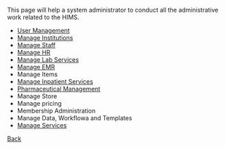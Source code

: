 This page will help a system administrator to conduct all the administrative work related to the HIMS.

* [User Management](https://github.com/hmislk/hmis/wiki/User-Management)
* [Manage Institutions](https://github.com/hmislk/hmis/wiki/Manage-Institutions)
* [Manage Staff](https://github.com/hmislk/hmis/wiki/Manage-Staff)
* [Manage HR](https://github.com/hmislk/hmis/wiki/Manage-HR)
* [Manage Lab Services](https://github.com/hmislk/hmis/wiki/Manage-Lab-Services)
* [Manage EMR](https://github.com/hmislk/hmis/wiki/Manage-EMR)
* Manage Items
* [Manage Inpatient Services](https://github.com/hmislk/hmis/wiki/Manage-Inpatient-Services)
* [Pharmaceutical Management](https://github.com/hmislk/hmis/wiki/Pharmaceutical-Management)
* Manage Store
* Manage pricing
* Membership Administration
* Manage Data, Workflowa and Templates
* [Manage Services](https://github.com/hmislk/hmis/wiki/Manage-Services)








[Back](https://github.com/hmislk/hmis/wiki/User-Manual)
